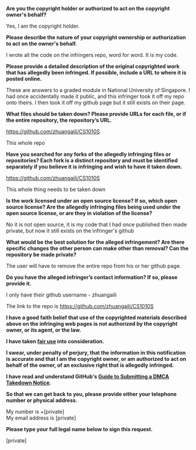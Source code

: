 **Are you the copyright holder or authorized to act on the copyright owner's behalf?**

Yes, I am the copyright holder.

**Please describe the nature of your copyright ownership or authorization to act on the owner's behalf.**

I wrote all the code on the infringers repo, word for word. It is my code.

**Please provide a detailed description of the original copyrighted work that has allegedly been infringed. If possible, include a URL to where it is posted online.**

These are answers to a graded module in National University of Singapore. I had once accidentally made it public, and this infringer took it off my repo onto theirs. I then took it off my github page but it still exists on their page.

**What files should be taken down? Please provide URLs for each file, or if the entire repository, the repository’s URL.**

https://github.com/zhuangaili/CS1010S

This whole repo

**Have you searched for any forks of the allegedly infringing files or repositories? Each fork is a distinct repository and must be identified separately if you believe it is infringing and wish to have it taken down.**

https://github.com/zhuangaili/CS1010S

This whole thing needs to be taken down

**Is the work licensed under an open source license? If so, which open source license? Are the allegedly infringing files being used under the open source license, or are they in violation of the license?**

No it is not open source, it is my code that I had once published then made private, but now it still exists on the infringer's github

**What would be the best solution for the alleged infringement? Are there specific changes the other person can make other than removal? Can the repository be made private?**

The user will have to remove the entire repo from his or her github page.

**Do you have the alleged infringer’s contact information? If so, please provide it.**

I only have their github username - zhuangaili

The link to the repo is https://github.com/zhuangaili/CS1010S

**I have a good faith belief that use of the copyrighted materials described above on the infringing web pages is not authorized by the copyright owner, or its agent, or the law.**

**I have taken <a href="https://www.lumendatabase.org/topics/22">fair use</a> into consideration.**

**I swear, under penalty of perjury, that the information in this notification is accurate and that I am the copyright owner, or am authorized to act on behalf of the owner, of an exclusive right that is allegedly infringed.**

**I have read and understand GitHub's <a href="https://help.github.com/articles/guide-to-submitting-a-dmca-takedown-notice/">Guide to Submitting a DMCA Takedown Notice</a>.**

**So that we can get back to you, please provide either your telephone number or physical address.**

My number is +[private]  
My email address is [private]  

**Please type your full legal name below to sign this request.**

[private]
